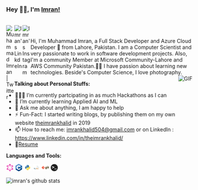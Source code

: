 ### Hey 👋🏽, I'm [Imran!](https://theimrankhalid.com/)

<br/>


<a href="https://twitter.com/theimrankhalid">
<img align="left" alt="Muhammad Imran | Twitter" width="22px" src="https://cdn.jsdelivr.net/npm/simple-icons@v3/icons/twitter.svg" />
</a>
<a href="https://www.linkedin.com/in/theimrankhalid">
<img align="left" alt="Imran's LinkdeIn" width="22px" src="https://cdn.jsdelivr.net/npm/simple-icons@v3/icons/linkedin.svg" />
</a>
<a href="https://www.instagram.com/theimrankhalid/">
<img align="left" alt="Imran's Instagram" width="22px" src="https://cdn.jsdelivr.net/npm/simple-icons@v3/icons/instagram.svg" />
</a>


<br>
<br>
Hi, I'm Muhammad Imran, a Full Stack Developer and Azure Cloud Developer 🚀 from Lahore, Pakistan. I am a Computer Scientist and very passionate to work in software development projects. Also, I'm a community Member at Microsoft Community-Lahore and AWS Community Pakistan.🙍🏽‍ 
I have passion about learning new technologies. 
 Beside's Computer Science, I love photography.

<img align="right" alt="GIF" src="https://media.giphy.com/media/836HiJc7pgzy8iNXCn/giphy.gif" />

**Talking about Personal Stuffs:**

- 👨🏽‍💻 I’m currently partcipating in as much Hackathons as I can
- 🌱 I’m currently learning Applied AI and ML
- 💬 Ask me about anything, I am happy to help
- ⚡️ Fun-Fact: I started writing blogs, by publishing them on my own website [theimrankhalid](https://theimrankhalid.medium.com/) in 2019
- 📫 How to reach me: imrankhalid504@gmail.com or on LinkedIn : https://www.linkedin.com/in/theimrankhalid/
- 📝[Resume](https://drive.google.com/file/d/1ZHjxXLwvbb6ZomhLpcGIL2uZ8is5gd8G/view?usp=sharing)

**Languages and Tools:**

<code><img height="20" src="https://raw.githubusercontent.com/github/explore/5c058a388828bb5fde0bcafd4bc867b5bb3f26f3/topics/graphql/graphql.png"></code>
<code><img height="20" src="https://raw.githubusercontent.com/github/explore/80688e429a7d4ef2fca1e82350fe8e3517d3494d/topics/cpp/cpp.png"></code>
<code><img height="20" src="https://raw.githubusercontent.com/github/explore/80688e429a7d4ef2fca1e82350fe8e3517d3494d/topics/python/python.png"></code>
<code><img height="20" src="https://raw.githubusercontent.com/github/explore/80688e429a7d4ef2fca1e82350fe8e3517d3494d/topics/mysql/mysql.png"></code>
<code><img height="20" src="https://raw.githubusercontent.com/github/explore/80688e429a7d4ef2fca1e82350fe8e3517d3494d/topics/git/git.png"></code>
<code><img height="20" src="https://raw.githubusercontent.com/github/explore/80688e429a7d4ef2fca1e82350fe8e3517d3494d/topics/terminal/terminal.png"></code>

![imran's github stats](https://github-readme-stats.vercel.app/api?username=imrankhalid-tech&show_icons=true&hide_border=true)
